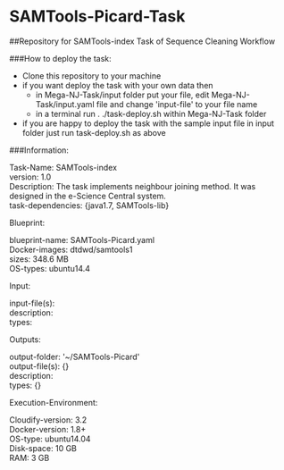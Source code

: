 # SAMTools-Picard-Task
##Repository for SAMTools-index Task of Sequence Cleaning Workflow

###How to deploy the task:  
- Clone this repository to your machine   
- if you want deploy the task with your own data then  
  - in Mega-NJ-Task/input folder put your file, edit Mega-NJ-Task/input.yaml file and change 'input-file' to your file name  
  - in a terminal run . ./task-deploy.sh within Mega-NJ-Task folder  
- if you are happy to deploy the task with the sample input file in input folder just run task-deploy.sh as above  

###Information:  

  Task-Name: SAMTools-index  
  version: 1.0  
  Description: The task implements neighbour joining method. It was designed in the e-Science Central system.  
  task-dependencies: {java1.7, SAMTools-lib}   
  
Blueprint:  
  
  blueprint-name: SAMTools-Picard.yaml  
  Docker-images: dtdwd/samtools1  
  sizes: 348.6 MB  
  OS-types: ubuntu14.4   
  
Input:  
  
  input-file(s):   
  description:   
  types:   
  
Outputs:  
  
  output-folder: '~/SAMTools-Picard'  
  output-file(s): {}  
  description:  
  types: {}  
  
Execution-Environment:  
  
  Cloudify-version: 3.2  
  Docker-version: 1.8+  
  OS-type: ubuntu14.04  
  Disk-space: 10 GB  
  RAM: 3 GB  
